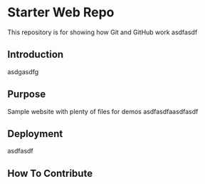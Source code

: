 # Starter Web Repo

This repository is for showing how Git and GitHub work asdfasdf

## Introduction

asdgasdfg

## Purpose

Sample website with plenty of files for demos asdfasdfaasdfasdf

## Deployment

asdfasdf

## How To Contribute